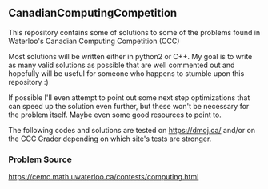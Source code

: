 ## CanadianComputingCompetition
This repository contains some of solutions to some of the problems found in Waterloo's Canadian Computing Competition (CCC)

Most solutions will be written either in python2 or C++. My goal is to write as many valid solutions as possible that are well commented out and hopefully will be useful for someone who happens to stumble upon this repository :)

If possible I'll even attempt to point out some next step optimizations that can speed up the solution even further, but these won't be necessary for the problem itself. Maybe even some good resources to point to.

The following codes and solutions are tested on https://dmoj.ca/ and/or on the CCC Grader depending on which site's tests are stronger.

### Problem Source
https://cemc.math.uwaterloo.ca/contests/computing.html
